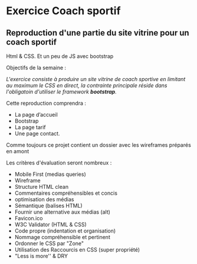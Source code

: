 Exercice Coach sportif
======================

Reproduction d'une partie du site vitrine pour un coach sportif 
--------------------------------------------------------

Html & CSS. Et un peu de JS avec bootstrap

Objectifs de la semaine :

*L'exercice consiste à produire un site vitrine de coach sportive en limitant au maximum le CSS en direct, la contrainte principale réside dans l'obligatoin d'utiliser le framework __bootstrap__.*

Cette reproduction comprendra :
* La page d’accueil
* Bootstrap
* La page tarif
* Une page contact. 

Comme toujours ce projet contient un dossier avec les wireframes préparés en amont 

Les critères d'évaluation seront nombreux :
- Mobile First (medias queries)
- Wireframe
- Structure HTML clean
- Commentaires compréhensibles et concis
- optimisation des médias
- Sémantique (balises HTML)
- Fournir une alternative aux médias (alt)
- Favicon.ico
- W3C Validator (HTML & CSS)
- Code propre (indentation et organisation)
- Nommage compréhensible et pertinent
- Ordonner le CSS par "Zone"
- Utilisation des Raccourcis en CSS (super propriété)
- "Less is more'' & DRY
